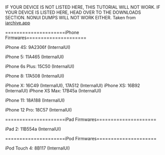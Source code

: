 IF YOUR DEVICE IS NOT LISTED HERE, THIS TUTORIAL WILL NOT WORK.
IF YOUR DEVICE IS LISTED HERE, HEAD OVER TO THE DOWNLOADS SECTION.
NONUI DUMPS WILL NOT WORK EITHER.
Taken from [iarchive.app](iarchive.app/Internal-Firmwares)

=====================iPhone Firmwares=====================

iPhone 4S: 9A2306f (InternalUI)

iPhone 5: 11A465 (InternalUI)

iPhone 6s Plus: 15C50 (InternalUI)

iPhone 8: 17A508 (InternalUI)

iPhone X: 16C49 (InternalUI), 17A512 (InternalUI)
iPhone XS: 16B92 (InternalUI)
iPhone XS Max: 17B45a (InternalUI)

iPhone 11: 18A188 (InternalUI)

iPhone 12 Pro: 18C57 (InternalUI)

=====================iPad Firmwares=====================

iPad 2: 11B554a (InternalUI)

=====================iPod Firmwares=====================

iPod Touch 4: 8B117 (InternalUI)
